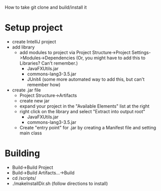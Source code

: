 How to take git clone and build/install it

# Setup project
- create IntelliJ project
- add library
    - add modules to project via Project Structure->Project Settings->Modules->Dependencies (Or, you might have to add this to Libraries? Can't remember.)
        - JavaFXUtils.jar
        - commons-lang3-3.5.jar
        - JUnit4 (some more automated way to add this, but can't remember how)
- create .jar file
    - Project Structure->Artifacts
    - create new jar
    - expand your project in the "Available Elements" list at the right
    - right click on the library and select "Extract into output root"
        - JavaFXUtils.jar
        - commons-lang3-3.5.jar
    - Create "entry point" for .jar by creating a Manifest file and setting main class


# Building
- Build->Build Project
- Build->Build Artifacts...->Build
- cd <proj dir>/scripts/
- ./makeInstallDir.sh (follow directions to install)

